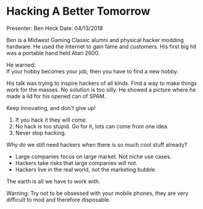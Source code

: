 # Hacking A Better Tomorrow

Presenter: Ben Heck
Date: 04/13/2018

Ben is a Midwest Gaming Classic alumni and physical hacker modding hardware. He
used the Internet to gain fame and customers. His first big hit was a portable
hand held Atari 2600.

He warned:  
If your hobby becomes your job, then you have to find a new hobby.

His talk was trying to inspire hackers of all kinds. Find a way to make things
work for the masses. No solution is too silly. He showed a picture where he
made a lid for his opened can of SPAM.

Keep innovating, and don't give up!  
1. If you hack it they will come.
2. No hack is too stupid. Go for it, lots can come from one idea.
3. Never stop hacking.

Why do we still need hackers when there is so much cool stuff already?
* Large companies focus on large market. Not niche use cases.
* Hackers take risks that large companies will not.
* Hackers live in the real world, not the marketing bubble.

The earth is all we have to work with.

Warning: Try not to be obsessed with your mobile phones, they are very
difficult to mod and therefore disposable.
